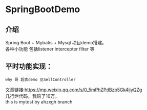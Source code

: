 # SpringBootDemo

## 介绍
Spring Boot + Mybatis + Mysql 项目demo搭建。<br/>
各种小功能 包括listener intercepter filter 等<br/>
## 平时功能实现：
    why 哥 超卖demo 见SellController
文章链接:https://mp.weixin.qq.com/s/0_5mPhZPdBzb5Gk4ijyQZg<br/>
几行烂代码，我赔了16万。<br/>
this is mytest by ahzxgh branch